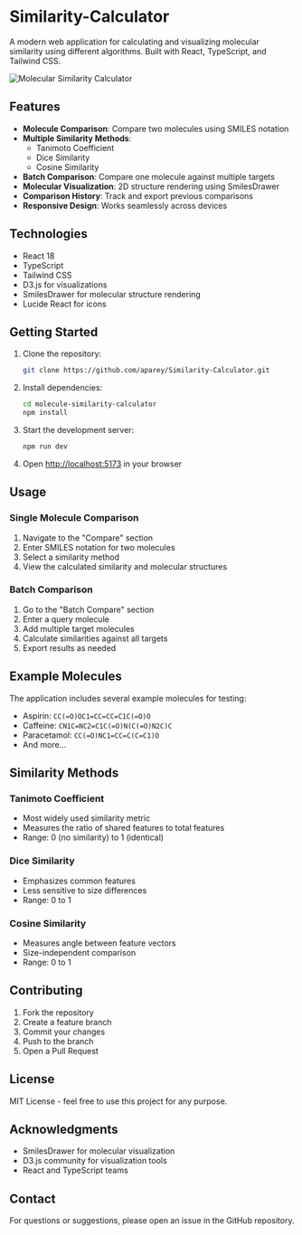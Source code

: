 # Similarity-Calculator

A modern web application for calculating and visualizing molecular similarity using different algorithms. Built with React, TypeScript, and Tailwind CSS.

![Molecular Similarity Calculator](https://images.pexels.com/photos/954585/pexels-photo-954585.jpeg?auto=compress&cs=tinysrgb&w=1260&h=750&dpr=2)

## Features

- **Molecule Comparison**: Compare two molecules using SMILES notation
- **Multiple Similarity Methods**:
  - Tanimoto Coefficient
  - Dice Similarity
  - Cosine Similarity
- **Batch Comparison**: Compare one molecule against multiple targets
- **Molecular Visualization**: 2D structure rendering using SmilesDrawer
- **Comparison History**: Track and export previous comparisons
- **Responsive Design**: Works seamlessly across devices

## Technologies

- React 18
- TypeScript
- Tailwind CSS
- D3.js for visualizations
- SmilesDrawer for molecular structure rendering
- Lucide React for icons

## Getting Started

1. Clone the repository:
   ```bash
   git clone https://github.com/aparey/Similarity-Calculator.git
   ```

2. Install dependencies:
   ```bash
   cd molecule-similarity-calculator
   npm install
   ```

3. Start the development server:
   ```bash
   npm run dev
   ```

4. Open [http://localhost:5173](http://localhost:5173) in your browser

## Usage

### Single Molecule Comparison

1. Navigate to the "Compare" section
2. Enter SMILES notation for two molecules
3. Select a similarity method
4. View the calculated similarity and molecular structures

### Batch Comparison

1. Go to the "Batch Compare" section
2. Enter a query molecule
3. Add multiple target molecules
4. Calculate similarities against all targets
5. Export results as needed

## Example Molecules

The application includes several example molecules for testing:

- Aspirin: `CC(=O)OC1=CC=CC=C1C(=O)O`
- Caffeine: `CN1C=NC2=C1C(=O)N(C(=O)N2C)C`
- Paracetamol: `CC(=O)NC1=CC=C(C=C1)O`
- And more...

## Similarity Methods

### Tanimoto Coefficient
- Most widely used similarity metric
- Measures the ratio of shared features to total features
- Range: 0 (no similarity) to 1 (identical)

### Dice Similarity
- Emphasizes common features
- Less sensitive to size differences
- Range: 0 to 1

### Cosine Similarity
- Measures angle between feature vectors
- Size-independent comparison
- Range: 0 to 1

## Contributing

1. Fork the repository
2. Create a feature branch
3. Commit your changes
4. Push to the branch
5. Open a Pull Request

## License

MIT License - feel free to use this project for any purpose.

## Acknowledgments

- SmilesDrawer for molecular visualization
- D3.js community for visualization tools
- React and TypeScript teams

## Contact

For questions or suggestions, please open an issue in the GitHub repository.

